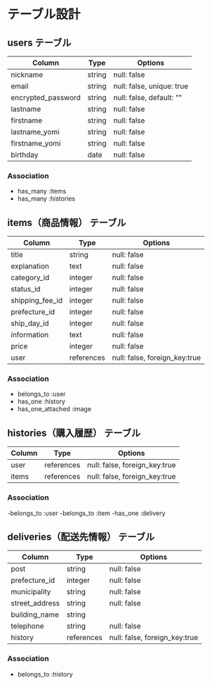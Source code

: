 # テーブル設計

## users テーブル

| Column             | Type   | Options                      |
|--------------------|--------|------------------------------|
| nickname           | string | null: false                  |
| email              | string | null: false, unique: true    |
| encrypted_password | string | null: false, default: ""     |  
| lastname           | string | null: false                  |
| firstname          | string | null: false                  |
| lastname_yomi      | string | null: false                  |
| firstname_yomi     | string | null: false                  |
| birthday           | date   | null: false                  |

### Association

- has_many :items
- has_many :histories



## items（商品情報） テーブル

| Column             | Type     | Options    |
|--------------------|--------- |------------|
| title              | string   | null: false|
| explanation        | text     | null: false|
| category_id        | integer  | null: false|
| status_id          | integer  | null: false|
| shipping_fee_id    | integer  | null: false|
| prefecture_id      | integer  | null: false|
| ship_day_id        | integer  | null: false|
| information        | text     | null: false|
| price              | integer  | null: false|
| user               | references  | null: false, foreign_key:true| 

### Association

- belongs_to :user
- has_one :history
- has_one_attached :image

## histories（購入履歴） テーブル

| Column          | Type    | Options                      |
|-----------------|---------|------------------------------|
| user            | references  | null: false, foreign_key:true| 
| items         | references  | null: false, foreign_key:true| 

### Association

-belongs_to :user
-belongs_to :item
-has_one :delivery

## deliveries（配送先情報） テーブル

| Column             | Type    | Options                      |
|--------------------|---------|------------------------------|
| post               | string  | null: false                  |
| prefecture_id      | integer | null: false                  |
| municipality       | string  | null: false                  |
| street_address     | string  | null: false                  |
| building_name      | string  |                              |
| telephone          | string  | null: false                  |
| history            | references  | null: false, foreign_key:true| 

### Association

- belongs_to :history

